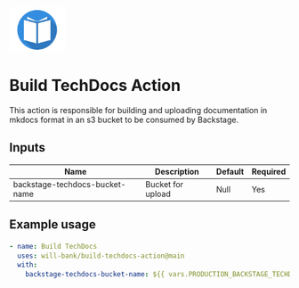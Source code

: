 <img src="assets/book-logo.png" width="100">

# Build TechDocs Action

This action is responsible for building and uploading documentation in mkdocs format in an s3 bucket to be consumed by Backstage.

## Inputs

| Name | Description | Default | Required |
|--- |--- |--- |--- |
| backstage-techdocs-bucket-name | Bucket for upload | Null | Yes |

## Example usage

```yaml
- name: Build TechDocs
  uses: will-bank/build-techdocs-action@main
  with:
    backstage-techdocs-bucket-name: ${{ vars.PRODUCTION_BACKSTAGE_TECHDOCS_BUCKET_NAME }}
```
